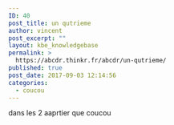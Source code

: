 ```yaml
---
ID: 40
post_title: un qutrieme
author: vincent
post_excerpt: ""
layout: kbe_knowledgebase
permalink: >
  https://abcdr.thinkr.fr/abcdr/un-qutrieme/
published: true
post_date: 2017-09-03 12:14:56
categories:
  - coucou
---
```

dans les 2 aaprtier
que coucou